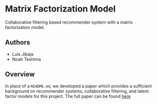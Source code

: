 # Matrix Factorization Model

Collaborative filtering based recommender system with a matrix factorization model.

## Authors
- Luis Jibaja
- Noah Teshima

## Overview

In place of a `README.md`, we developed a paper which provides a sufficient background on recommender systems, collaborative filtering, and latent factor models for this project.
The full paper can be found [here](specs/ECE196_ML_Project.pdf)



